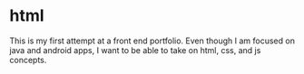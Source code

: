 # html

This is my first attempt at a front end portfolio. Even though I am focused on java and android apps, I want to be able to take on html, css, and js concepts.
